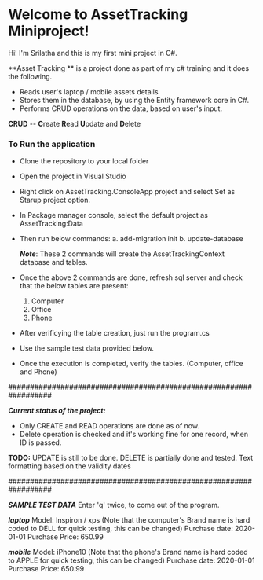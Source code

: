 # Welcome to AssetTracking Miniproject!

Hi! I'm Srilatha and this is my first mini project in C#. 

**Asset Tracking ** is a project done  as part of my c# training and it does the following.

 -  Reads user's laptop / mobile assets details
 -  Stores them in the database, by using the Entity framework core in C#. 
 -  Performs CRUD operations on the data, based on user's input.
 
**CRUD** -- **C**reate **R**ead **U**pdate and **D**elete


### To Run the application
 - Clone the repository to your local folder
 - Open the project in Visual Studio
 - Right click on AssetTracking.ConsoleApp project and select Set as Starup project option.
 - In Package manager console, select the default project as AssetTracking:Data 
 - Then run below commands: 
	a. add-migration init
	b. update-database
	
	***Note***: These 2 commands will create the AssetTrackingContext database and tables.

 - Once the above 2 commands are done, refresh sql server and check that the below tables are present:
	1. Computer
	2. Office
	3. Phone
	
 - After verificying the table creation,  just run the program.cs 

 - Use the sample test data provided below.

 - Once the execution is completed, verify the tables. (Computer, office and Phone)


##################################################################


***Current status of the project:***
 - Only CREATE and READ operations are done as of now. 
 - Delete operation is checked and it's working fine for one record, when ID is passed.
 
 
**TODO:**
UPDATE is still to be done.
DELETE is partially done and tested.
Text formatting based on the validity dates


##################################################################


***SAMPLE TEST DATA***
Enter 'q' twice, to come out of the program.

***laptop***
 Model:  Inspiron / xps (Note that the computer's Brand name is hard coded to DELL for  quick testing, this can be changed)
 Purchase date: 2020-01-01
 Purchase Price: 650.99

***mobile***
 Model:  iPhone10 (Note that the phone's Brand name is hard coded to APPLE for quick testing, this can be changed)
 Purchase date: 2020-01-01
 Purchase Price: 650.99



